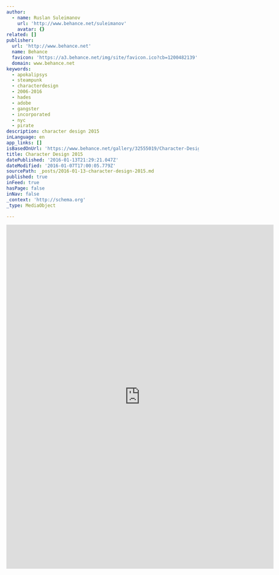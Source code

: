 ```yaml
---
author:
  - name: Ruslan Suleimanov
    url: 'http://www.behance.net/suleimanov'
    avatar: {}
related: []
publisher:
  url: 'http://www.behance.net'
  name: Behance
  favicon: 'https://a3.behance.net/img/site/favicon.ico?cb=1200482139'
  domain: www.behance.net
keywords:
  - apokalipsys
  - steampunk
  - characterdesign
  - 2006-2016
  - hades
  - adobe
  - gangster
  - incorporated
  - nyc
  - pirate
description: character design 2015
inLanguage: en
app_links: []
isBasedOnUrl: 'https://www.behance.net/gallery/32555019/Character-Design-2015'
title: Character Design 2015
datePublished: '2016-01-13T21:29:21.047Z'
dateModified: '2016-01-07T17:00:05.779Z'
sourcePath: _posts/2016-01-13-character-design-2015.md
published: true
inFeed: true
hasPage: false
inNav: false
_context: 'http://schema.org'
_type: MediaObject

---
```

<iframe src="https://cdn.embedly.com/widgets/media.html?src=https%3A%2F%2Fwww.behance.net%2Fgallery%2F32555019%2FCharacter-Design-2015%3Fiframe%3D1&amp;url=https%3A%2F%2Fwww.behance.net%2Fgallery%2F32555019%2FCharacter-Design-2015&amp;image=https%3A%2F%2Fmir-s3-cdn-cf.behance.net%2Fprojects%2F404%2F4e718232555019.Y3JvcCw2NDEsNTAxLDk2LDE3OA.jpg&amp;key=b7d04c9b404c499eba89ee7072e1c4f7&amp;type=text%2Fhtml&amp;scroll=auto&amp;schema=behance" width="700" height="900" scrolling="auto" frameborder="0" allowfullscreen="allowfullscreen" style=""></iframe>